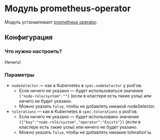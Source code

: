 Модуль prometheus-operator
=======

Модуль устанавливает [prometheus operator](https://github.com/coreos/prometheus-operator).


Конфигурация
------------

### Что нужно настроить?

Ничего!

### Параметры

* `nodeSelector` — как в Kubernetes в `spec.nodeSelector` у pod'ов.
    * Если ничего не указано — будет использоваться значение `{"node-role/system":""}` (если в кластере есть такие узлы) или ничего не будет указано.
    * Можно указать `false`, чтобы не добавлять никакой nodeSelector.
* `tolerations` — как в Kubernetes в `spec.tolerations` у pod'ов.
    * Если ничего не указано — будет использовано значение `[{"key":"node-role/system","operator":"Exists"}]` (если в кластере есть такие узлы) или ничего не будет указано.
    * Можно указать `false`, чтобы не добавлять никакие toleration'ы.
